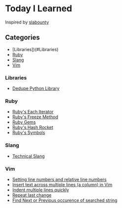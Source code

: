 # Today I Learned
Inspired by [slabounty](https://github.com/slabounty/til) 

## Categories
- [Libraries])(#Libraries)
- [Ruby](#Ruby)
- [Slang](#Slang)
- [Vim](#Vim)


### Libraries
- [Dedupe Python Library](lib_dedupe.md)

### Ruby
- [Ruby's Each Iterator](ruby_each_iterator.md)
- [Ruby's Freeze Method](ruby_freeze_method.md)
- [Ruby Gems](ruby_gems.md)
- [Ruby's Hash Rocket](ruby_hash_rocket.md)
- [Ruby's Symbols](ruby_symbol.md)

### Slang
- [Technical Slang](tech_slang.md)


### Vim
- [Setting line numbers and relative line numbers](vim-line-and-relative-line-number.md)
- [Insert text across multiple lines (a column) in Vim](vim-insert-across-multi-line.md)
- [Indent multiple lines quickly](vim-indent-multi-lines.md)
- [Repeat last change](vim-repeat-last-change.md)
- [Find Next or Previous occurence of searched string](vim-star-and-hash.md)
